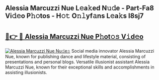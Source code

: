 ## Alessia Marcuzzi Nue L𝚎a𝚔ed N𝚞𝚍e - Part-Fa8 Vi𝚍𝚎o P𝚑𝚘tos - H𝚘𝚝 O𝚗𝚕yf𝚊ns L𝚎a𝚔s I8sj7

# <h2><a href="http://kf6xysm.oniu.top/?m=Alessia+Marcuzzi+Nue">🔗👉 🔴 Alessia Marcuzzi Nue P𝚑ot𝚘𝚜 V𝚒d𝚎o</a></h2>

[![Alessia Marcuzzi Nue Nu𝚍e𝚜](https://i.imgur.com/0qMVB7G.gif)](http://kf6xysm.oniu.top/?m=Alessia+Marcuzzi+Nue)
Social media innovator Alessia Marcuzzi Nue, known for publishing dance and lifestyle material, consisting of presentations and personal blogs. Versatile illusionist assistant Alessia Marcuzzi Nue, known for their exceptional skills and accomplishments in assisting illusionists.  

